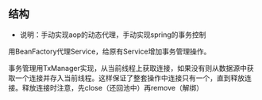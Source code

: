 ## 结构

* 说明：手动实现aop的动态代理，手动实现spring的事务控制

用BeanFactory代理Service，给原有Service增加事务管理操作。

事务管理用TxManager实现，从当前线程上获取连接，如果没有则从数据源中获取一个连接并存入当前线程。这样保证了整套操作中连接只有一个，直到释放连接。释放连接时注意，先close（还回池中）再remove（解绑）